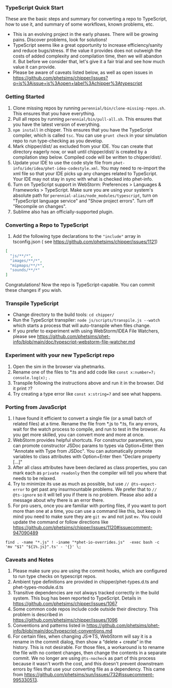 ### TypeScript Quick Start

These are the basic steps and summary for converting a repo to TypeScript, how to use it, and summary of some workflows,
known problems, etc.

* This is an evolving project in the early phases. There will be growing pains. Discover problems, look for solutions!
* TypeScript seems like a great opportunity to increase efficiency/sanity and reduce bugs/stress. If the value it
  provides does not outweigh the costs of added complexity and compilation time, then we will abandon it. But before we
  consider that, let's give it a fair trial and see how much value it can provide.
* Please be aware of caveats listed below, as well as open issues
  in https://github.com/phetsims/chipper/issues?q=is%3Aissue+is%3Aopen+label%3Achipper%3Atypescript

### Getting Started

1. Clone missing repos by running `perennial/bin/clone-missing-repos.sh`. This ensures that you have everything.
2. Pull all repos by running `perennial/bin/pull-all.sh`. This ensures that you have the latest version of everything.
3. `npm install` in chipper. This ensures that you have the TypeScript compiler, which is called `tsc`. You can use
   `grunt check` in your simulation repo to run type-checking as you develop.
5. Mark chipper/dist/ as excluded from your IDE. You can create that directory eagerly now, or wait until chipper/dist/
   is created by a compilation step below. Compiled code will be written to chipper/dist/.
6. Update your IDE to use the code style file from `phet-info/ide/idea/phet-idea-codestyle.xml`. You may need to
   re-import the xml file so that your IDE picks up any changes related to TypeScript. Your IDE may not stay in sync
   with what is checked into phet-info.
7. Turn on TypeScript support in WebStorm: Preferences > Languages & Frameworks > TypeScript. Make sure you are using
   your system's absolute path for `perennial-alias/node_modules/typescript`, turn on "TypeScript language service" and "Show
   project errors". Turn off "Recompile on changes".
8. Sublime also has an officially-supported plugin.

### Converting a Repo to TypeScript

1. Add the following type declarations to the `"include"` array in tsconfig.json (
   see https://github.com/phetsims/chipper/issues/1121)

```json
[
  "js/**/*",
  "images/**/*",
  "mipmaps/**/*",
  "sounds/**/*"
]
```

Congratulations!  Now the repo is TypeScript-capable. You can commit these changes if you wish.

### Transpile TypeScript

* Change directory to the build tools: `cd chipper/`
* Run the TypeScript transpiler: `node js/scripts/transpile.js --watch` which starts a process that will auto-transpile
  when files change.
* If you prefer to experiment with using WebStorm/IDEA File Watchers, please
  see https://github.com/phetsims/phet-info/blob/main/doc/typescript-webstorm-file-watcher.md

### Experiment with your new TypeScript repo

1. Open the sim in the browser via phetmarks.
2. Rename one of the files to *.ts and add code like `const x:number=7; console.log(x);` .
3. Transpile following the instructions above and run it in the browser. Did it print `7`?
4. Try creating a type error like `const x:string=7` and see what happens.

### Porting from JavaScript

1. I have found it efficient to convert a single file (or a small batch of related files) at a time. Rename the file
   from *.js to *.ts, fix any errors, wait for the watch process to compile, and run to test in the browser. As you get
   more skilled, you can convert more and more at once.
2. WebStorm provides helpful shortcuts. For constructor parameters, you can promote constructor JSDoc params to types
   via Option+Enter then "Annotate with Type from JSDoc". You can automatically promote variables to class attributes
   with Option+Enter then "Declare property [...]"
3. After all class attributes have been declared as class properties, you can mark each as `private readonly` then the
   compiler will tell you where that needs to be relaxed.
4. Try to minimize its use as much as possible, but use `// @ts-expect-error` to get past any insurmountable problems.
   We prefer that to `// @ts-ignore` so it will tell you if there is no problem. Please also add a message about why
   there is an error there.
5. For pro users, once you are familiar with porting files, if you want to port more than one at a time, you can use a
   command like this, but keep in mind you need to make sure they are `git mv` and not just `mv`. You could update the
   command or follow directions like https://github.com/phetsims/chipper/issues/1120#issuecomment-947090489

```
find . -name "*.js" ! -iname "*phet-io-overrides.js"  -exec bash -c 'mv "$1" "${1%.js}".ts' - '{}' \;
```

### Caveats and Notes

1. Please make sure you are using the commit hooks, which are configured to run type checks on typescript repos.
2. Ambient type definitions are provided in chipper/phet-types.d.ts and phet-types-module.d.ts
3. Transitive dependencies are not always tracked correctly in the build system. This bug has been reported to
   TypeScript. Details in https://github.com/phetsims/chipper/issues/1067
4. Some common code repos include code outside their directory. This problem is described
   in https://github.com/phetsims/chipper/issues/1096
5. Conventions and patterns listed in https://github.com/phetsims/phet-info/blob/main/doc/typescript-conventions.md
6. For certain files, when changing JS=>TS, WebStorm will say it is a rename in the commit dialog, then show a “delete +
   create” in the history. This is not desirable. For those files, a workaround is to rename the file with no content
   changes, then change the contents in a separate commit. We no longer are using `@ts-nocheck` as part of this process
   because it wasn't worth the cost, and this doesn't prevent downstream errors by files that use your converting file
   as a dependency. This came from https://github.com/phetsims/sun/issues/732#issuecomment-995330513.
